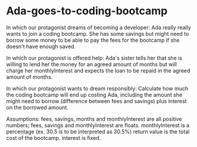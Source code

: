 # Ada-goes-to-coding-bootcamp

In which our protagonist dreams of becoming a developer:
Ada really really wants to join a coding bootcamp. She has some savings but might need to borrow some money to be able to pay the fees for the bootcamp if she doesn't have enough saved.

In which our protagonist is offered help:
Ada's sister tells her that she is willing to lend her the money for an agreed amount of months but will charge her monthlyInterest and expects the loan to be repaid in the agreed amount of months.

In which our protagonist wants to dream responsibly:
Calculate how much the coding bootcamp will end up costing Ada, including the amount she might need to borrow (difference between fees and savings) plus interest on the borrowed amount.

Assumptions:
fees, savings, months and monthlyInterest are all positive numbers;
fees, savings and monthlyInterest are floats.
monthlyInterest is a percentage (ex. 30.5 is to be interpreted as 30.5%)
return value is the total cost of the bootcamp.
interest is fixed.
